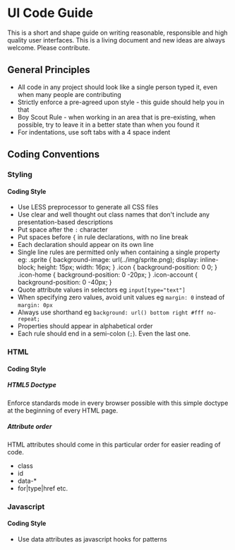 # UI Code Guide
This is a short and shape guide on writing reasonable, responsible and high quality user interfaces.
This is a living document and new ideas are always welcome. Please contribute.

## General Principles
- All code in any project should look like a single person typed it, even when many people are contributing
- Strictly enforce a pre-agreed upon style - this guide should help you in that
- Boy Scout Rule - when working in an area that is pre-existing, when possible, try to leave it in a better state than when you found it
- For indentations, use soft tabs with a 4 space indent

## Coding Conventions

### Styling
#### Coding Style
- Use LESS preprocessor to generate all CSS files
- Use clear and well thought out class names that don't include any presentation-based descriptions
- Put space after the `:` character
- Put spaces before `{` in rule declarations, with no line break
- Each declaration should appear on its own line
- Single line rules are permitted only when containing a single property eg:
      .sprite {
          background-image: url(../img/sprite.png);
          display: inline-block;
          height: 15px;
          width: 16px;
      }
          .icon           { background-position: 0 0; }
          .icon-home      { background-position: 0 -20px; }
          .icon-account   { background-position: 0 -40px; }
- Quote attribute values in selectors eg `input[type="text"]`
- When specifying zero values, avoid unit values eg `margin: 0` instead of `margin: 0px`
- Always use shorthand eg `background: url() bottom right #fff no-repeat;`
- Properties should appear in alphabetical order
- Each rule should end in a semi-colon (`;`). Even the last one.

### HTML
#### Coding Style
##### HTML5 Doctype
Enforce standards mode in every browser possible with this simple doctype at the beginning of every HTML page.

##### Attribute order
HTML attributes should come in this particular order for easier reading of code.

- class
- id
- data-*
- for|type|href etc.

### Javascript
#### Coding Style

- Use data attributes as javascript hooks for patterns